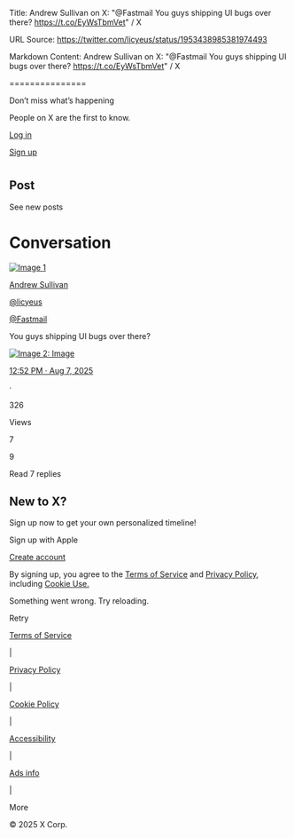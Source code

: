 Title: Andrew Sullivan on X: "@Fastmail You guys shipping UI bugs over there? https://t.co/EyWsTbmVet" / X

URL Source: https://twitter.com/licyeus/status/1953438985381974493

Markdown Content:
Andrew Sullivan on X: "@Fastmail You guys shipping UI bugs over there? https://t.co/EyWsTbmVet" / X

===============

Don’t miss what’s happening

People on X are the first to know.

[Log in](https://twitter.com/login)

[Sign up](https://twitter.com/i/flow/signup)

[](https://twitter.com/)
========================

Post
----

See new posts

Conversation
============

[![Image 1](https://pbs.twimg.com/profile_images/1840371938725629952/XagLBH3r_normal.jpg)](https://twitter.com/licyeus)

[Andrew Sullivan](https://twitter.com/licyeus)

[@licyeus](https://twitter.com/licyeus)

[@Fastmail](https://twitter.com/Fastmail)

 You guys shipping UI bugs over there?

[![Image 2: Image](https://pbs.twimg.com/media/GxwCT2YXgAAk0bu?format=jpg&name=small)](https://twitter.com/licyeus/status/1953438985381974493/photo/1)

[12:52 PM · Aug 7, 2025](https://twitter.com/licyeus/status/1953438985381974493)

·

326

Views

7

9

Read 7 replies

New to X?
---------

Sign up now to get your own personalized timeline!

Sign up with Apple

[Create account](https://twitter.com/i/flow/signup)

By signing up, you agree to the [Terms of Service](https://x.com/tos) and [Privacy Policy](https://x.com/privacy), including [Cookie Use.](https://help.x.com/rules-and-policies/twitter-cookies)

Something went wrong. Try reloading.

Retry

[Terms of Service](https://x.com/tos)

|

[Privacy Policy](https://x.com/privacy)

|

[Cookie Policy](https://support.x.com/articles/20170514)

|

[Accessibility](https://help.x.com/resources/accessibility)

|

[Ads info](https://business.x.com/en/help/troubleshooting/how-twitter-ads-work.html?ref=web-twc-ao-gbl-adsinfo&utm_source=twc&utm_medium=web&utm_campaign=ao&utm_content=adsinfo)

|

More

© 2025 X Corp.